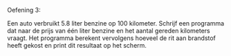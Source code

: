 Oefening 3: 


Een auto verbruikt 5.8 liter benzine op 100 kilometer. Schrijf een programma dat naar de prijs van één liter benzine en het aantal gereden kilometers vraagt. Het programma berekent vervolgens hoeveel de rit aan brandstof heeft gekost en print dit resultaat op het scherm. 
